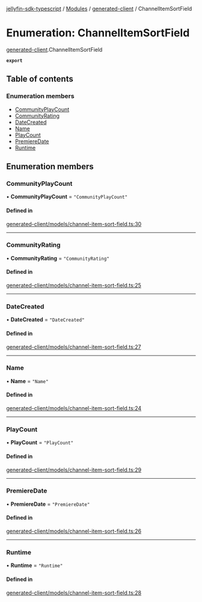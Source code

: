 [jellyfin-sdk-typescript](../README.md) / [Modules](../modules.md) / [generated-client](../modules/generated_client.md) / ChannelItemSortField

# Enumeration: ChannelItemSortField

[generated-client](../modules/generated_client.md).ChannelItemSortField

**`export`**

## Table of contents

### Enumeration members

- [CommunityPlayCount](generated_client.ChannelItemSortField.md#communityplaycount)
- [CommunityRating](generated_client.ChannelItemSortField.md#communityrating)
- [DateCreated](generated_client.ChannelItemSortField.md#datecreated)
- [Name](generated_client.ChannelItemSortField.md#name)
- [PlayCount](generated_client.ChannelItemSortField.md#playcount)
- [PremiereDate](generated_client.ChannelItemSortField.md#premieredate)
- [Runtime](generated_client.ChannelItemSortField.md#runtime)

## Enumeration members

### CommunityPlayCount

• **CommunityPlayCount** = `"CommunityPlayCount"`

#### Defined in

[generated-client/models/channel-item-sort-field.ts:30](https://github.com/thornbill/jellyfin-sdk-typescript/blob/350a9a5/src/generated-client/models/channel-item-sort-field.ts#L30)

___

### CommunityRating

• **CommunityRating** = `"CommunityRating"`

#### Defined in

[generated-client/models/channel-item-sort-field.ts:25](https://github.com/thornbill/jellyfin-sdk-typescript/blob/350a9a5/src/generated-client/models/channel-item-sort-field.ts#L25)

___

### DateCreated

• **DateCreated** = `"DateCreated"`

#### Defined in

[generated-client/models/channel-item-sort-field.ts:27](https://github.com/thornbill/jellyfin-sdk-typescript/blob/350a9a5/src/generated-client/models/channel-item-sort-field.ts#L27)

___

### Name

• **Name** = `"Name"`

#### Defined in

[generated-client/models/channel-item-sort-field.ts:24](https://github.com/thornbill/jellyfin-sdk-typescript/blob/350a9a5/src/generated-client/models/channel-item-sort-field.ts#L24)

___

### PlayCount

• **PlayCount** = `"PlayCount"`

#### Defined in

[generated-client/models/channel-item-sort-field.ts:29](https://github.com/thornbill/jellyfin-sdk-typescript/blob/350a9a5/src/generated-client/models/channel-item-sort-field.ts#L29)

___

### PremiereDate

• **PremiereDate** = `"PremiereDate"`

#### Defined in

[generated-client/models/channel-item-sort-field.ts:26](https://github.com/thornbill/jellyfin-sdk-typescript/blob/350a9a5/src/generated-client/models/channel-item-sort-field.ts#L26)

___

### Runtime

• **Runtime** = `"Runtime"`

#### Defined in

[generated-client/models/channel-item-sort-field.ts:28](https://github.com/thornbill/jellyfin-sdk-typescript/blob/350a9a5/src/generated-client/models/channel-item-sort-field.ts#L28)
